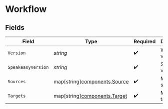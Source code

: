 # Workflow


## Fields

| Field                                                             | Type                                                              | Required                                                          | Description                                                       |
| ----------------------------------------------------------------- | ----------------------------------------------------------------- | ----------------------------------------------------------------- | ----------------------------------------------------------------- |
| `Version`                                                         | *string*                                                          | :heavy_check_mark:                                                | Workflow version                                                  |
| `SpeakeasyVersion`                                                | *string*                                                          | :heavy_check_mark:                                                | Speakeasy version                                                 |
| `Sources`                                                         | map[string][components.Source](../../models/components/source.md) | :heavy_check_mark:                                                | Map of sources                                                    |
| `Targets`                                                         | map[string][components.Target](../../models/components/target.md) | :heavy_check_mark:                                                | Map of targets                                                    |